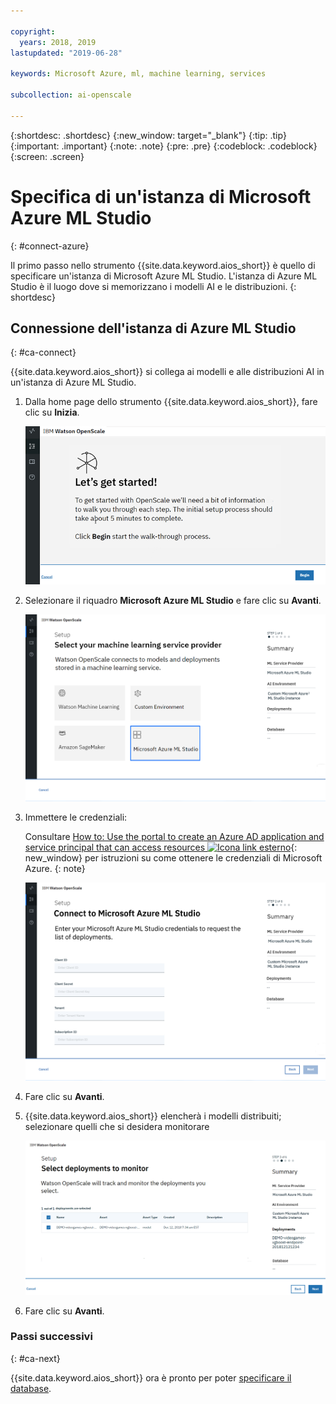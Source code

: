 ```yaml
---

copyright:
  years: 2018, 2019
lastupdated: "2019-06-28"

keywords: Microsoft Azure, ml, machine learning, services

subcollection: ai-openscale

---
```


{:shortdesc: .shortdesc}
{:new_window: target="_blank"}
{:tip: .tip}
{:important: .important}
{:note: .note}
{:pre: .pre}
{:codeblock: .codeblock}
{:screen: .screen}

# Specifica di un'istanza di Microsoft Azure ML Studio
{: #connect-azure}

Il primo passo nello strumento {{site.data.keyword.aios_short}} è quello di specificare un'istanza di Microsoft Azure ML Studio. L'istanza di Azure ML Studio è il luogo dove si memorizzano i modelli AI e le distribuzioni.
{: shortdesc}

## Connessione dell'istanza di Azure ML Studio
{: #ca-connect}

{{site.data.keyword.aios_short}} si collega ai modelli e alle distribuzioni AI in un'istanza di Azure ML Studio.

1.  Dalla home page dello strumento {{site.data.keyword.aios_short}}, fare clic su **Inizia**.

    ![Home page](images/gs-config-start.png)

1.  Selezionare il riquadro **Microsoft Azure ML Studio** e fare clic su **Avanti**.

    ![Selezionare Azure ML Studio](images/connect-azure.png)

1.  Immettere le credenziali:

    Consultare [How to: Use the portal to create an Azure AD application and service principal that can access resources ![Icona link esterno](../../icons/launch-glyph.svg "Icona link esterno")](https://docs.microsoft.com/en-us/azure/active-directory/develop/howto-create-service-principal-portal){: new_window} per istruzioni su come ottenere le credenziali di Microsoft Azure.
    {: note}

    ![Immettere le credenziali Azure ML Studio](images/connect-azure-cred.png)

1.  Fare clic su **Avanti**.

1.  {{site.data.keyword.aios_short}} elencherà i modelli distribuiti; selezionare quelli che si desidera monitorare

    ![Selezionare i modelli MS Azure distribuiti](images/connect-azure-deploys.png)

1.  Fare clic su **Avanti**.

### Passi successivi
{: #ca-next}

{{site.data.keyword.aios_short}} ora è pronto per poter  [specificare il database](/docs/services/ai-openscale?topic=ai-openscale-connect-db#connect-db).
